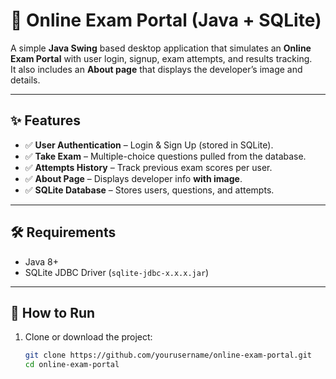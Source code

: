 # 📝 Online Exam Portal (Java + SQLite)

A simple **Java Swing** based desktop application that simulates an **Online Exam Portal** with user login, signup, exam attempts, and results tracking.  
It also includes an **About page** that displays the developer’s image and details.

---

## ✨ Features
- ✅ **User Authentication** – Login & Sign Up (stored in SQLite).  
- ✅ **Take Exam** – Multiple-choice questions pulled from the database.  
- ✅ **Attempts History** – Track previous exam scores per user.  
- ✅ **About Page** – Displays developer info **with image**.  
- ✅ **SQLite Database** – Stores users, questions, and attempts.  

---

## 🛠️ Requirements
- Java 8+  
- SQLite JDBC Driver (`sqlite-jdbc-x.x.x.jar`)  

---

## 🚀 How to Run
1. Clone or download the project:
   ```bash
   git clone https://github.com/yourusername/online-exam-portal.git
   cd online-exam-portal
